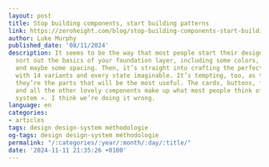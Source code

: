 ```yaml
---
layout: post
title: Stop building components, start building patterns
link: https://zeroheight.com/blog/stop-building-components-start-building-patterns
author: Luke Murphy
published_date: '08/11/2024'
description: It seems to be the way that most people start their design system. First,
  sort out the basics of your foundation layer, including some colors, typography,
  and maybe some spacing. Then, it’s straight into crafting the perfect button, complete
  with 14 variants and every state imaginable. It’s tempting, too, as they feel like
  they’re the parts that will be the most useful. The cards, buttons, form elements,
  and all the other lovely components make up what most people think of as a « design
  system ». I think we’re doing it wrong.
language: en
categories:
- articles
tags: design design-system méthodologie
og-tags: design design-system méthodologie
permalink: "/:categories/:year/:month/:day/:title/"
date: '2024-11-11 21:35:26 +0100'
---
```

